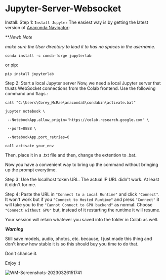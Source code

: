 # Jupyter-Server-Websocket
Install:
Step 1: `Install Jupyter`
The easiest way is by getting the latest version of [Anaconda Navigator](https://anaconda.org/anaconda/anaconda-navigator/):


***Newb Note* 

*make sure the User directory to lead it to has no spaces in the username.*


`conda install -c conda-forge jupyterlab`

or pip:

`pip install jupyterlab`

Step 2: Start a local Jupyter server
Now, we need a local Jupyter server that trusts WebSocket connections from the Colab frontend. 
Use the following command and flags.:

`call "C:\Users\Corey_McRae\anaconda3\condabin\activate.bat"`

`jupyter notebook \`
    
   ` --NotebookApp.allow_origin='https://colab.research.google.com' \` 
    
   ` --port=8888 \`
    
   ` --NotebookApp.port_retries=0`
 
 `call activate your_env`

Then, place it in a .txt file and then, change the extention to .bat.

Now you have a convenient way to bring up the command without bringing up the prompt everytime.


Step 3: Use the localhost token URL. The actual IP URL didn't work.
At least it didn't for me.

Step 4:
Paste the URL in `"Connect to a Local Runtime"` and click `"Connect"`.
It won't work but if you `"Connect to Hosted Runtime"` and press `"Connect"` it will take you to the `"Cannot Connect to GPU backend"` as normal.
Choose `"Connect without GPU"` but, instead of it restarting the runtime it will resume. 

Your session will retain whatever you saved into the folder in Colab as well.


***Warning***

Still save models, audio, photos, etc. because, I just made this thing and don't know how stable it is so this should buy you time to do that.

Don't chance it.



Enjoy :)

![WM-Screenshots-20230326151741](https://user-images.githubusercontent.com/49349748/227808721-485ee946-61b3-429b-8137-02487eca34f5.png)

